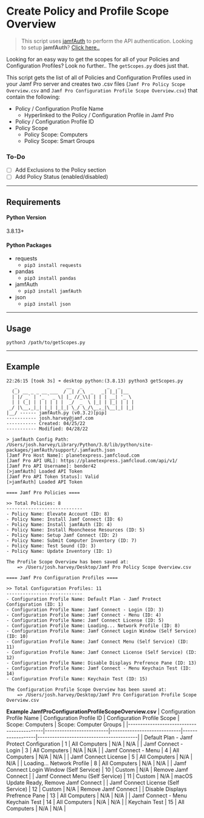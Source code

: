 # Create Policy and Profile Scope Overview

> This script uses [jamfAuth](https://github.com/therealmacjeezy/JamfAuth) to perform the API authentication. Looking to setup **jamfAuth**? [Click here..](https://github.com/therealmacjeezy/JamfAuth#installation)

Looking for an easy way to get the scopes for all of your Policies and Configuration Profiles? Look no further.. The `getScopes.py` does just that. 

This script gets the list of all of Policies and Configuration Profiles used in your Jamf Pro server and creates two .csv files (`Jamf Pro Policy Scope Overview.csv` and `Jamf Pro Configuration Profile Scope Overview.csv`) that contain the following:

 - Policy / Configuration Profile Name
    - Hyperlinked to the Policy / Configuration Profile in Jamf Pro
 - Policy / Configuration Profile ID
 - Policy Scope
   - Policy Scope: Computers
   - Policy Scope: Smart Groups

### To-Do
- [ ] Add Exclusions to the Policy section
- [ ] Add Policy Status (enabled/disabled) 

----
## Requirements

#### Python Version
3.8.13+

#### Python Packages
 - requests
   - `pip3 install requests`
 - pandas
   - `pip3 install pandas`
 - jamfAuth
   - `pip3 install jamfAuth`
 - json
   - `pip3 install json`

----
## Usage
```shell
python3 /path/to/getScopes.py
```
----
## Example

```shell
22:26:15 [took 3s] ➜ desktop python:(3.8.13) python3 getScopes.py
   _                  __   _         _   _
  (_) __ _ _ __ ___  / _| /_\  _   _| |_| |__
  | |/ _` | '_ ` _ \| |_ //_\\| | | | __| '_ \
  | | (_| | | | | | |  _/  _  \ |_| | |_| | | |
 _/ |\__,_|_| |_| |_|_| \_/ \_/\__,_|\__|_| |_|
|__/ ------ jamfAuth.py (v0.3.2)[pip]
----------- josh.harvey@jamf.com
----------- Created: 04/25/22
----------- Modified: 04/28/22

> jamfAuth Config Path: /Users/josh.harvey/Library/Python/3.8/lib/python/site-packages/jamfAuth/support/.jamfauth.json
[Jamf Pro Host Name]: planetexpress.jamfcloud.com
[Jamf Pro API URL]: https://planetexpress.jamfcloud.com/api/v1/
[Jamf Pro API Username]: bender42
[>jamfAuth] Loaded API Token
[Jamf Pro API Token Status]: Valid
[>jamfAuth] Loaded API Token

==== Jamf Pro Policies ====

>> Total Policies: 8
----------------------------
- Policy Name: Elevate Account (ID: 8)
- Policy Name: Install Jamf Connect (ID: 6)
- Policy Name: Install jamfAuth (ID: 4)
- Policy Name: Install Mooncheese Resources (ID: 5)
- Policy Name: Setup Jamf Connect (ID: 2)
- Policy Name: Submit Computer Inventory (ID: 7)
- Policy Name: Test Sound (ID: 3)
- Policy Name: Update Inventory (ID: 1)

The Profile Scope Overview has been saved at:
	=> /Users/josh.harvey/Desktop/Jamf Pro Policy Scope Overview.csv

==== Jamf Pro Configuration Profiles ====

>> Total Configuration Profiles: 11
----------------------------
- Configuration Profile Name: Default Plan - Jamf Protect Configuration (ID: 1)
- Configuration Profile Name: Jamf Connect - Login (ID: 3)
- Configuration Profile Name: Jamf Connect - Menu (ID: 4)
- Configuration Profile Name: Jamf Connect License (ID: 5)
- Configuration Profile Name: Loading... Network Profile (ID: 8)
- Configuration Profile Name: Jamf Connect Login Window (Self Service) (ID: 10)
- Configuration Profile Name: Jamf Connect Menu (Self Service) (ID: 11)
- Configuration Profile Name: Jamf Connect License (Self Service) (ID: 12)
- Configuration Profile Name: Disable Displays Prefrence Pane (ID: 13)
- Configuration Profile Name: Jamf Connect - Menu Keychain Test (ID: 14)
- Configuration Profile Name: Keychain Test (ID: 15)

The Configuration Profile Scope Overview has been saved at:
	=> /Users/josh.harvey/Desktop/Jamf Pro Configuration Profile Scope Overview.csv
```

**Example JamfProConfigurationProfileScopeOverview.csv**
| Configuration Profile Name                | Configuration Profile ID | Configuration Profile Scope | Scope: Computers | Scope: Computer Groups                  |
|-------------------------------------------|--------------------------|-----------------------------|------------------|-----------------------------------------|
| Default Plan - Jamf Protect Configuration | 1                        | All Computers               | N/A              | N/A                                     |
| Jamf Connect - Login                      | 3                        | All Computers               | N/A              | N/A                                     |
| Jamf Connect - Menu                       | 4                        | All Computers               | N/A              | N/A                                     |
| Jamf Connect License                      | 5                        | All Computers               | N/A              | N/A                                     |
| Loading... Network Profile                | 8                        | All Computers               | N/A              | N/A                                     |
| Jamf Connect Login Window (Self Service)  | 10                       | Custom                      | N/A              | Remove Jamf Connect                     |
| Jamf Connect Menu (Self Service)          | 11                       | Custom                      | N/A              | macOS Update Ready, Remove Jamf Connect |
| Jamf Connect License (Self Service)       | 12                       | Custom                      | N/A              | Remove Jamf Connect                     |
| Disable Displays Prefrence Pane           | 13                       | All Computers               | N/A              | N/A                                     |
| Jamf Connect - Menu Keychain Test         | 14                       | All Computers               | N/A              | N/A                                     |
| Keychain Test                             | 15                       | All Computers               | N/A              | N/A                                     |
